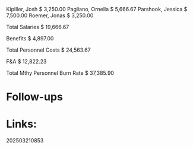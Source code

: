 
Kipiller, Josh	 $ 3,250.00 
Pagliano, Ornella	 $ 5,666.67 
Parshook, Jessica	 $ 7,500.00 
Roemer, Jonas	 $ 3,250.00 
	
Total Salaries	 $ 19,666.67 
	
Benefits	 $ 4,897.00 
	
Total Personnel Costs	 $ 24,563.67 
	
F&A	 $ 12,822.23 
	
Total Mthy Personnel Burn Rate	 $ 37,385.90 


# Follow-ups


# Links: 



202503210853
